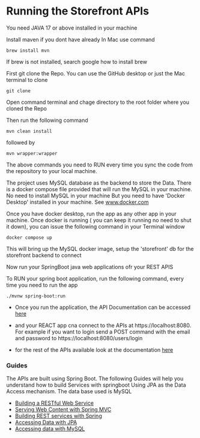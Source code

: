 # Running the Storefront APIs

You need JAVA 17 or above installed in your machine

Install maven if you dont have already
In Mac use command

```
brew install mvn

```
If brew is not installed, search google how to install brew

First git clone the Repo. You can use the GitHub desktop or just the Mac terminal to clone

```
git clone 

```

Open command terminal and chage directory to the root folder where you cloned the Repo

Then run the following command


``` 
mvn clean install

```

followed by

``` 
mvn wrapper:wrapper

```
The above commands you need to RUN every time you sync the code from the repository to your local machine.

The project uses MySQL database as the backend to store the Data. There is a docker compose file provided that will run the MySQL in your machine. No need to install MySQL in your machine
But you need to have 'Docker Desktop' installed in your machine. See www.docker.com

Once you have docker desktop, run the app as any other app in your machine. Once docker is running ( you can keep it running no need to shut it down), you can issue the following command in your Terminal window

```
docker compose up

```

This will bring up the MySQL docker image, setup the 'storefront' db for the storefront backend to connect

Now run your SpringBoot java web applications ofr your REST APIS

To RUN your spring boot application, run the following command, every time you need to run the app

``` 
./mvnw spring-boot:run

```

* Once you run the application, the API Documentation can be accessed [here](http://localhost:8080/swagger-ui/index.html)

* and your REACT app cna connect to the APIs at https://localhost:8080. For example if you want to login send a POST command with the email and password to https://localhost:8080/users/login

* for the rest of the APIs available look at the documentation [here](http://localhost:8080/swagger-ui/index.html)

### Guides

The APIs are built using Spring Boot. The following Guides will help you understand how to build Services with springboot
Using JPA as the Data Access mechanism. The data base used is MySQL


* [Building a RESTful Web Service](https://spring.io/guides/gs/rest-service/)
* [Serving Web Content with Spring MVC](https://spring.io/guides/gs/serving-web-content/)
* [Building REST services with Spring](https://spring.io/guides/tutorials/rest/)
* [Accessing Data with JPA](https://spring.io/guides/gs/accessing-data-jpa/)
* [Accessing data with MySQL](https://spring.io/guides/gs/accessing-data-mysql/)

